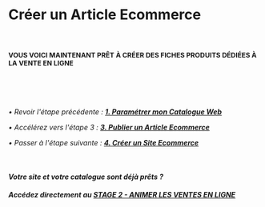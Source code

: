 # Créer un Article Ecommerce


<h4 >&nbsp;</h4>
<h4 ><span style="font-size: 10pt;">VOUS VOICI MAINTENANT PR&Ecirc;T &Agrave; CR&Eacute;ER DES FICHES PRODUITS D&Eacute;DI&Eacute;ES &Agrave; LA VENTE EN LIGNE</span></h4>
<p>&nbsp;</p>


<p>&nbsp;</p>
<p><em>&bull; Revoir l'&eacute;tape pr&eacute;c&eacute;dente :</em> <strong><span ><em><a title="1. Param&eacute;trer&nbsp;mon Catalogue Web" href="/fr-fr/start/start-sellonline/default.html">1. Param&eacute;trer&nbsp;mon Catalogue Web</a></em></span></strong></p>
<p><em>&bull; Acc&eacute;l&eacute;rez vers l'&eacute;tape 3 : <span ><strong><a title="3. Publier un Article Ecommerce" href="/fr-fr/start/start-sellonline/vldartweb.html">3. Publier un Article Ecommerce</a></strong></span></em></p>
<p><em>&bull; Passer &agrave; l'&eacute;tape suivante :</em>&nbsp;<em><a title="4. Cr&eacute;er un Site Ecommerce" href="/fr-fr/start/start-sellonline/editwebsite.html"><span ><strong>4. Cr&eacute;er un Site Ecommerce</strong></span></a></em></p>
<p>&nbsp;</p>
<h4 ><em><span >Votre site et votre catalogue sont d&eacute;j&agrave; pr&ecirc;ts ?</span></em></h4>
<h4 ><em><span >Acc&eacute;dez directement au <strong><a title="STAGE 2 - ANIMER LES VENTES EN LIGNE" href="/animvente">STAGE 2 - ANIMER LES VENTES EN LIGNE</a></strong></span></em></h4>
<p >&nbsp;</p>


